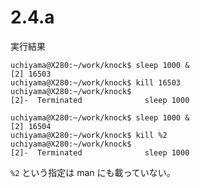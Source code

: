 # 2.4.a

実行結果

```
uchiyama@X280:~/work/knock$ sleep 1000 &
[2] 16503
uchiyama@X280:~/work/knock$ kill 16503
uchiyama@X280:~/work/knock$
[2]-  Terminated              sleep 1000
```

```
uchiyama@X280:~/work/knock$ sleep 1000 &
[2] 16504
uchiyama@X280:~/work/knock$ kill %2
uchiyama@X280:~/work/knock$
[2]-  Terminated              sleep 1000
```

`%2` という指定は man にも載っていない。
